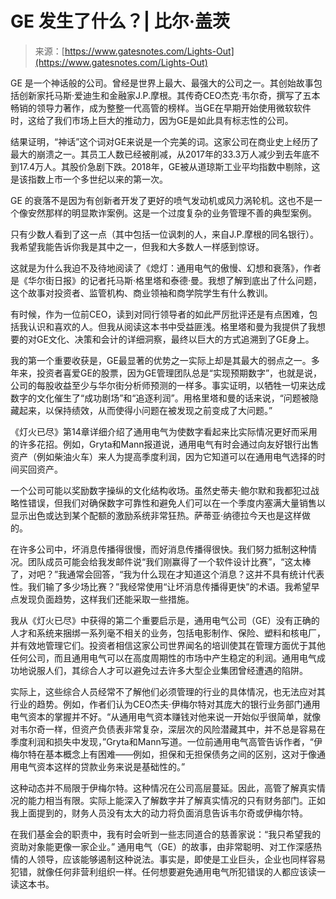 <!--yml

类别：未分类

日期：2024-05-27 14:47:28

-->

# GE 发生了什么？| 比尔·盖茨

> 来源：[https://www.gatesnotes.com/Lights-Out](https://www.gatesnotes.com/Lights-Out)

GE 是一个神话般的公司。曾经是世界上最大、最强大的公司之一。其创始故事包括创新家托马斯·爱迪生和金融家J.P.摩根。其传奇CEO杰克·韦尔奇，撰写了五本畅销的领导力著作，成为整整一代高管的榜样。当GE在早期开始使用微软软件时，这给了我们市场上巨大的推动力，因为GE是如此具有标志性的公司。

结果证明，“神话”这个词对GE来说是一个完美的词。这家公司在商业史上经历了最大的崩溃之一。其员工人数已经被削减，从2017年的33.3万人减少到去年底不到17.4万人。其股价急剧下跌。2018年，GE被从道琼斯工业平均指数中剔除，这是该指数上市一个多世纪以来的第一次。

GE 的衰落不是因为有创新者开发了更好的喷气发动机或风力涡轮机。这也不是一个像安然那样的明显欺诈案例。这是一个过度复杂的业务管理不善的典型案例。

只有少数人看到了这一点（其中包括一位讽刺的人，来自J.P.摩根的同名银行）。我希望我能告诉你我是其中之一，但我和大多数人一样感到惊讶。

这就是为什么我迫不及待地阅读了《熄灯：通用电气的傲慢、幻想和衰落》，作者是《华尔街日报》的记者托马斯·格里塔和泰德·曼。我想了解到底出了什么问题，这个故事对投资者、监管机构、商业领袖和商学院学生有什么教训。

有时候，作为一位前CEO，读到对同行领导者的如此严厉批评还是有点困难，包括我认识和喜欢的人。但我从阅读这本书中受益匪浅。格里塔和曼为我提供了我想要的对GE文化、决策和会计的详细洞察，最终以巨大的方式追溯到了GE身上。

我的第一个重要收获是，GE最显著的优势之一实际上却是其最大的弱点之一。多年来，投资者喜爱GE的股票，因为GE管理团队总是“实现预期数字”，也就是说，公司的每股收益至少与华尔街分析师预测的一样多。事实证明，以牺牲一切来达成数字的文化催生了“成功剧场”和“追逐利润”。用格里塔和曼的话来说，“问题被隐藏起来，以保持绩效，从而使得小问题在被发现之前变成了大问题。”

《灯火已尽》第14章详细介绍了通用电气为使数字看起来比实际情况更好而采用的许多花招。例如，Gryta和Mann报道说，通用电气有时会通过向友好银行出售资产（例如柴油火车）来人为提高季度利润，因为它知道可以在通用电气选择的时间买回资产。

一个公司可能以奖励数字操纵的文化结构收场。虽然史蒂夫·鲍尔默和我都犯过战略性错误，但我们对确保数字可靠性和避免人们可以在一个季度内塞满大量销售以显示出色或达到某个配额的激励系统非常狂热。萨蒂亚·纳德拉今天也是这样做的。

在许多公司中，坏消息传播得很慢，而好消息传播得很快。我们努力抵制这种情况。团队成员可能会给我发邮件说“我们刚赢得了一个软件设计比赛”，“这太棒了，对吧？”我通常会回答，“我为什么现在才知道这个消息？这并不具有统计代表性。我们输了多少场比赛？”我经常使用“让坏消息传播得更快”的术语。我希望早点发现负面趋势，这样我们还能采取一些措施。

我从《灯火已尽》中获得的第二个重要启示是，通用电气公司（GE）没有正确的人才和系统来捆绑一系列毫不相关的业务，包括电影制作、保险、塑料和核电厂，并有效地管理它们。投资者相信这家公司世界闻名的培训使其在管理方面优于其他任何公司，而且通用电气可以在高度周期性的市场中产生稳定的利润。通用电气成功地说服人们，其综合人才可以避免过去许多大型企业集团曾经遭遇的陷阱。

实际上，这些综合人员经常不了解他们必须管理的行业的具体情况，也无法应对其行业的趋势。例如，作者们认为CEO杰夫·伊梅尔特对其庞大的银行业务部门通用电气资本的掌握并不好。“从通用电气资本赚钱对他来说一开始似乎很简单，就像对韦尔奇一样，但资产负债表非常复杂，深层次的风险潜藏其中，并不总是容易在季度利润和损失中发现，”Gryta和Mann写道。一位前通用电气高管告诉作者，“伊梅尔特在基本概念上有困难——例如，担保和无担保债务之间的区别，这对于像通用电气资本这样的贷款业务来说是基础性的。”

这种动态并不局限于伊梅尔特。这种情况在公司高层蔓延。因此，高管了解真实情况的能力相当有限。实际上能深入了解数字并了解真实情况的只有财务部门。正如我上面提到的，财务人员没有太大的动力将负面消息告诉韦尔奇或伊梅尔特。

在我们基金会的职责中，我有时会听到一些志同道合的慈善家说：“我只希望我的资助对象能更像一家企业。” 通用电气（GE）的故事，由非常聪明、对工作深感热情的人领导，应该能够遏制这种说法。事实是，即使是工业巨头，企业也同样容易犯错，就像任何非营利组织一样。任何想要避免通用电气所犯错误的人都应该读一读这本书。
